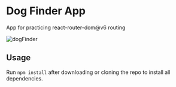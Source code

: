 # Dog Finder App
App for practicing react-router-dom@v6 routing

![dogFinder](https://user-images.githubusercontent.com/72663882/168492454-c75e6b7d-a04b-4163-9c83-b42556f7a3cb.gif)

## Usage
Run `npm install` after downloading or cloning the repo to install all dependencies.
